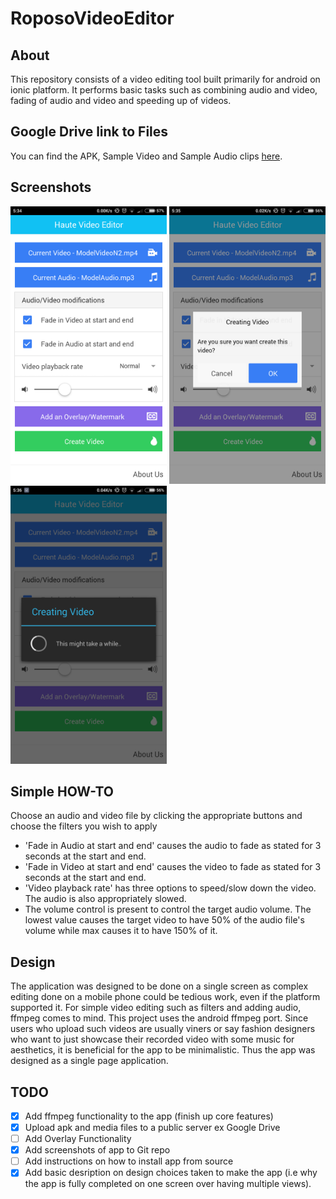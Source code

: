 # RoposoVideoEditor
## About
This repository consists of a video editing tool built primarily for android on ionic platform. It performs basic tasks such as combining audio and video, fading of audio and video and speeding up of videos.
## Google Drive link to Files
You can find the APK, Sample Video and Sample Audio clips [here](https://drive.google.com/folderview?id=0B325xi9X7oeXa04zTWF0MGdzWG8&usp=sharing).

## Screenshots
<img src="Screenshot_2016-04-16-05-34-23_com.ionicframework.roposovideo767419.png" width="250"/>
<img src="Screenshot_2016-04-16-05-35-52_com.ionicframework.roposovideo767419.png" width="250"/>
<img src="Screenshot_2016-04-16-05-36-09_com.ionicframework.roposovideo767419.png" width="250"/>

## Simple HOW-TO
Choose an audio and video file by clicking the appropriate buttons and choose the filters you wish to apply
- 'Fade in Audio at start and end' causes the audio to fade as stated for 3 seconds at the start and end.
- 'Fade in Video at start and end' causes the video to fade as stated for 3 seconds at the start and end.
- 'Video playback rate' has three options to speed/slow down the video. The audio is also appropriately slowed.
- The volume control is present to control the target audio volume. The lowest value causes the target video to have 50% of the audio file's volume while max causes it to have 150% of it.

## Design
The application was designed to be done on a single screen as complex editing done on a mobile phone could be tedious work, even if the platform supported it. For simple video editing such as filters and adding audio, ffmpeg comes to mind. This project uses the android ffmpeg port. Since users who upload such videos are usually viners or say fashion designers who want to just showcase their recorded video with some music for aesthetics, it is beneficial for the app to be minimalistic. Thus the app was designed as a single page application.

## TODO
- [x] Add ffmpeg functionality to the app (finish up core features)
- [x] Upload apk and media files to a public server ex Google Drive
- [ ] Add Overlay Functionality
- [x] Add screenshots of app to Git repo
- [ ] Add instructions on how to install app from source
- [x] Add basic desription on design choices taken to make the app (i.e why the app is fully completed on one screen over having multiple views).
